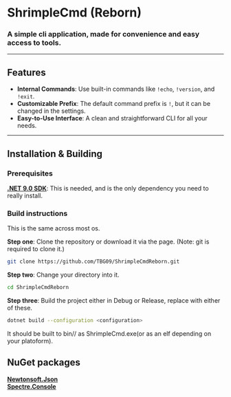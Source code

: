 # ShrimpleCmd (Reborn)

### A simple cli application, made for convenience and easy access to tools.

---

## Features

- **Internal Commands**: Use built-in commands like `!echo`, `!version`, and `!exit`.
- **Customizable Prefix**: The default command prefix is `!`, but it can be changed in the settings.
- **Easy-to-Use Interface**: A clean and straightforward CLI for all your needs.

---

## Installation & Building

### Prerequisites

[**.NET 9.0 SDK**](https://dotnet.microsoft.com/en-us/download/dotnet/9.0): This is needed, and is the only dependency you need to really install.

### Build instructions

This is the same across most os.

**Step one**: Clone the repository or download it via the page.
(Note: git is required to clone it.)
```bash
git clone https://github.com/TBG09/ShrimpleCmdReborn.git
```

**Step two**: Change your directory into it.
```bash
cd ShrimpleCmdReborn
```

**Step three**: Build the project either in Debug or Release, replace <configuration> with either of these.
```bash
dotnet build --configuration <configuration>
```

It should be built to bin/<configuration>/ as ShrimpleCmd.exe(or as an elf depending on your platoform).



## NuGet packages

[**Newtonsoft.Json**](https://www.nuget.org/packages/newtonsoft.json/)   
[**Spectre.Console**](https://www.nuget.org/packages/spectre.console/)
